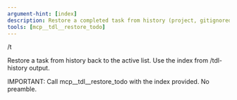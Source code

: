 ```yaml
---
argument-hint: [index]
description: Restore a completed task from history (project, gitignored)
tools: [mcp__tdl__restore_todo]
---
```


/t

Restore a task from history back to the active list. Use the index from /tdl-history output.

IMPORTANT: Call mcp__tdl__restore_todo with the index provided. No preamble.
